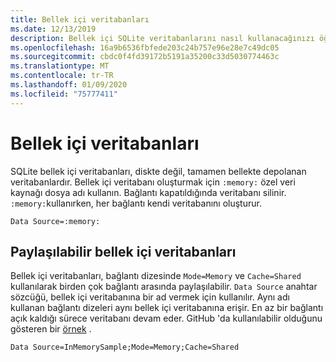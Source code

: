 ```yaml
---
title: Bellek içi veritabanları
ms.date: 12/13/2019
description: Bellek içi SQLite veritabanlarını nasıl kullanacağınızı öğrenin.
ms.openlocfilehash: 16a9b6536fbfede203c24b757e96e28e7c49dc05
ms.sourcegitcommit: cbdc0f4fd39172b5191a35200c33d5030774463c
ms.translationtype: MT
ms.contentlocale: tr-TR
ms.lasthandoff: 01/09/2020
ms.locfileid: "75777411"
---
```

# <a name="in-memory-databases"></a>Bellek içi veritabanları

SQLite bellek içi veritabanları, diskte değil, tamamen bellekte depolanan veritabanlardır. Bellek içi veritabanı oluşturmak için `:memory:` özel veri kaynağı dosya adı kullanın. Bağlantı kapatıldığında veritabanı silinir. `:memory:`kullanırken, her bağlantı kendi veritabanını oluşturur.

```ConnectionString
Data Source=:memory:
```

## <a name="shareable-in-memory-databases"></a>Paylaşılabilir bellek içi veritabanları

Bellek içi veritabanları, bağlantı dizesinde `Mode=Memory` ve `Cache=Shared` kullanılarak birden çok bağlantı arasında paylaşılabilir. `Data Source` anahtar sözcüğü, bellek içi veritabanına bir ad vermek için kullanılır. Aynı adı kullanan bağlantı dizeleri aynı bellek içi veritabanına erişir. En az bir bağlantı açık kaldığı sürece veritabanı devam eder. GitHub 'da kullanılabilir olduğunu gösteren bir [örnek](https://github.com/dotnet/samples/blob/master/snippets/standard/data/sqlite/InMemorySample/Program.cs) .

```ConnectionString
Data Source=InMemorySample;Mode=Memory;Cache=Shared
```
